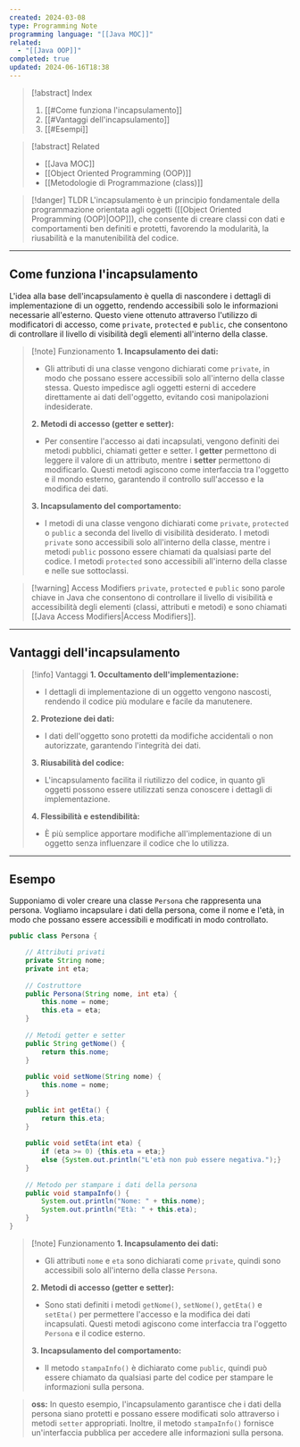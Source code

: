 ```yaml
---
created: 2024-03-08
type: Programming Note
programming language: "[[Java MOC]]"
related:
  - "[[Java OOP]]"
completed: true
updated: 2024-06-16T18:38
---
```

>[!abstract] Index
>1. [[#Come funziona l'incapsulamento]]
>2. [[#Vantaggi dell'incapsulamento]]
>3. [[#Esempi]]

>[!abstract] Related
>- [[Java MOC]]
>- [[Object Oriented Programming (OOP)]]
>- [[Metodologie di Programmazione (class)]]

>[!danger] TLDR
>L'incapsulamento è un principio fondamentale della programmazione orientata agli oggetti ([[Object Oriented Programming (OOP)|OOP]]), che consente di creare classi con dati e comportamenti ben definiti e protetti, favorendo la modularità, la riusabilità e la manutenibilità del codice.

---
## Come funziona l'incapsulamento

L'idea alla base dell'incapsulamento è quella di nascondere i dettagli di implementazione di un oggetto, rendendo accessibili solo le informazioni necessarie all'esterno. Questo viene ottenuto attraverso l'utilizzo di modificatori di accesso, come `private`, `protected` e `public`, che consentono di controllare il livello di visibilità degli elementi all'interno della classe.

>[!note] Funzionamento
>**1. Incapsulamento dei dati:** 
>- Gli attributi di una classe vengono dichiarati come `private`, in modo che possano essere accessibili solo all'interno della classe stessa. Questo impedisce agli oggetti esterni di accedere direttamente ai dati dell'oggetto, evitando così manipolazioni indesiderate. 
>
>**2. Metodi di accesso (getter e setter):** 
>- Per consentire l'accesso ai dati incapsulati, vengono definiti dei metodi pubblici, chiamati getter e setter. I **getter** permettono di leggere il valore di un attributo, mentre i **setter** permettono di modificarlo. Questi metodi agiscono come interfaccia tra l'oggetto e il mondo esterno, garantendo il controllo sull'accesso e la modifica dei dati.
>
>**3. Incapsulamento del comportamento:** 
>- I metodi di una classe vengono dichiarati come `private`, `protected` o `public` a seconda del livello di visibilità desiderato. I metodi `private` sono accessibili solo all'interno della classe, mentre i metodi `public` possono essere chiamati da qualsiasi parte del codice. I metodi `protected` sono accessibili all'interno della classe e nelle sue sottoclassi. 

>[!warning] Access Modifiers 
>`private`, `protected` e `public` sono parole chiave in Java che consentono di controllare il livello di visibilità e accessibilità degli elementi (classi, attributi e metodi) e sono chiamati [[Java Access Modifiers|Access Modifiers]].

---
## Vantaggi dell'incapsulamento

>[!info] Vantaggi
>**1. Occultamento dell'implementazione:**
>- I dettagli di implementazione di un oggetto vengono nascosti, rendendo il codice più modulare e facile da manutenere.
>
>**2. Protezione dei dati:**
>- I dati dell'oggetto sono protetti da modifiche accidentali o non autorizzate, garantendo l'integrità dei dati.
>
>**3. Riusabilità del codice:**
>- L'incapsulamento facilita il riutilizzo del codice, in quanto gli oggetti possono essere utilizzati senza conoscere i dettagli di implementazione.
>
>**4. Flessibilità e estendibilità:**
>- È più semplice apportare modifiche all'implementazione di un oggetto senza influenzare il codice che lo utilizza.
>

---
## Esempo

Supponiamo di voler creare una classe `Persona` che rappresenta una persona. Vogliamo incapsulare i dati della persona, come il nome e l'età, in modo che possano essere accessibili e modificati in modo controllato.

```java
public class Persona {     

	// Attributi privati     
	private String nome;     
	private int eta;     
	
	// Costruttore     
	public Persona(String nome, int eta) {         
		this.nome = nome;         
		this.eta = eta;     
	}     
	
	// Metodi getter e setter     
	public String getNome() {         
		return this.nome;     
	}     
	
	public void setNome(String nome) {         
		this.nome = nome;     
	}     
	
	public int getEta() {         
		return this.eta;     
	}     
	
	public void setEta(int eta) {         
		if (eta >= 0) {this.eta = eta;} 
		else {System.out.println("L'età non può essere negativa.");}     
	}     
	
	// Metodo per stampare i dati della persona     
	public void stampaInfo() {         
		System.out.println("Nome: " + this.nome);         
		System.out.println("Età: " + this.eta);     
	} 
}
```

>[!note] Funzionamento
>**1. Incapsulamento dei dati:** 
>- Gli attributi `nome` e `eta` sono dichiarati come `private`, quindi sono accessibili solo all'interno della classe `Persona`.   
>
>**2. Metodi di accesso (getter e setter):** 
>- Sono stati definiti i metodi `getNome()`, `setNome()`, `getEta()` e `setEta()` per permettere l'accesso e la modifica dei dati incapsulati. Questi metodi agiscono come interfaccia tra l'oggetto `Persona` e il codice esterno.
>
>**3. Incapsulamento del comportamento:** 
>- Il metodo `stampaInfo()` è dichiarato come `public`, quindi può essere chiamato da qualsiasi parte del codice per stampare le informazioni sulla persona.

>**oss:** In questo esempio, l'incapsulamento garantisce che i dati della persona siano protetti e possano essere modificati solo attraverso i metodi `setter` appropriati. Inoltre, il metodo `stampaInfo()` fornisce un'interfaccia pubblica per accedere alle informazioni sulla persona.

